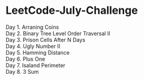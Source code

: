 # LeetCode-July-Challenge
Day 1. Arraning Coins  
Day 2. Binary Tree Level Order Traversal II  
Day 3. Prison Cells After N Days  
Day 4. Ugly Number II  
Day 5. Hamming Distance  
Day 6. Plus One  
Day 7. Isaland Perimeter  
Day 8. 3 Sum